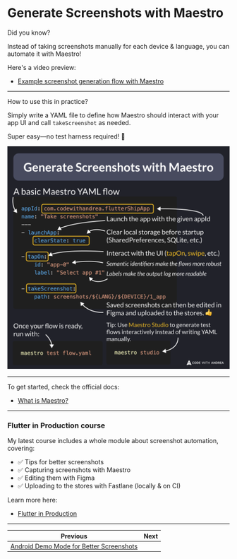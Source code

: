 # Generate Screenshots with Maestro

Did you know?

Instead of taking screenshots manually for each device & language, you can automate it with Maestro!

Here's a video preview:

- [Example screenshot generation flow with Maestro](https://youtu.be/oUWf9tYc4kQ)

---

How to use this in practice?

Simply write a YAML file to define how Maestro should interact with your app UI and call `takeScreenshot` as needed.

Super easy—no test harness required! 🚀

![](236.png)

<!--
# A basic Maestro YAML flow
# Launch the app with the given appId
appId: com.codewithandrea.flutterShipApp
name: "Take screenshots"
---
- launchApp:
    # Clear local storage before startup (SharedPreferences, SQLite, etc.)
    clearState: true

- tapOn:
    # Semantic identifiers make the flows more robust
    id: "app-0"
    # Labels make the output log more readable
    label: "Select app #1"

- takeScreenshot:
    # Saved screenshots can then be edited in Figma and uploaded to the stores.
    path: screenshots/${LANG}/${DEVICE}/1_app

Once your flow is ready, run with:
maestro test flow.yaml

Tip: Use Maestro Studio to generate test flows interactively instead of writing YAML manually:
maestro studio
```
-->

---

To get started, check the official docs:

- [What is Maestro?](https://docs.maestro.dev/)

---

### Flutter in Production course

My latest course includes a whole module about screenshot automation, covering:

- ✅ Tips for better screenshots
- ✅ Capturing screenshots with Maestro
- ✅ Editing them with Figma
- ✅ Uploading to the stores with Fastlane (locally & on CI)

Learn more here:

- [Flutter in Production](https://codewithandrea.com/courses/flutter-in-production/)

---

| Previous | Next |
| -------- | ---- |
| [Android Demo Mode for Better Screenshots](../0235-android-demo-mode-for-screenshots/index.md) | | 

<!-- TWITTER|https://x.com/biz84/status/1901668347097313597 -->
<!-- LINKEDIN|https://www.linkedin.com/posts/andreabizzotto_did-you-know-instead-of-taking-screenshots-activity-7307435080732278784-17-j -->
<!-- BLUESKY|https://bsky.app/profile/codewithandrea.com/post/3lklkimc5rc2y -->


